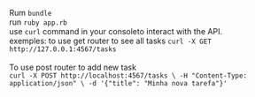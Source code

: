 Rum `bundle` </br>
run `ruby app.rb` </br>
use `curl` command in your consoleto interact with the API.  </br>
  exemples: 
to use get router to see all tasks 
   `curl -X GET http://127.0.0.1:4567/tasks`
</br> </br>
To use post router to add new task </br>
`curl -X POST http://localhost:4567/tasks \
     -H "Content-Type: application/json" \
     -d '{"title": "Minha nova tarefa"}'`

